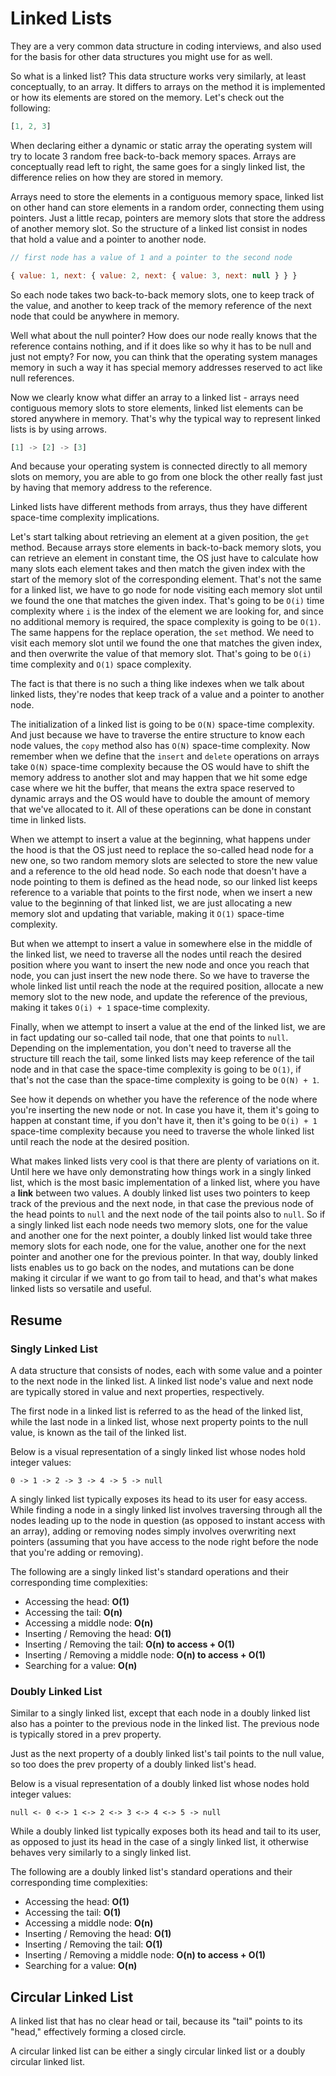 # Linked Lists

They are a very common data structure in coding interviews, and also used for the basis for other data structures you might use for as well.

So what is a linked list? This data structure works very similarly, at least conceptually, to an array. It differs to arrays on the method it is implemented or how its elements are stored on the memory. Let's check out the following:

```javascript
[1, 2, 3]
```

When declaring either a dynamic or static array the operating system will try to locate 3 random free back-to-back memory spaces. Arrays are conceptually read left to right, the same goes for a singly linked list, the difference relies on how they are stored in memory.

Arrays need to store the elements in a contiguous memory space, linked list on other hand can store elements in a random order, connecting them using pointers. Just a little recap, pointers are memory slots that store the address of another memory slot. So the structure of a linked list consist in nodes that hold a value and a pointer to another node. 


```javascript
// first node has a value of 1 and a pointer to the second node

{ value: 1, next: { value: 2, next: { value: 3, next: null } } }
```

So each node takes two back-to-back memory slots, one to keep track of the value, and another to keep track of the memory reference of the next node that could be anywhere in memory.

Well what about the null pointer? How does our node really knows that the reference contains nothing, and if it does like so why it has to be null and just not empty? For now, you can think that the operating system manages memory in such a way it has special memory addresses reserved to act like null references.

Now we clearly know what differ an array to a linked list - arrays need contiguous memory slots to store elements, linked list elements can be stored anywhere in memory. That's why the typical way to represent linked lists is by using arrows.

```javascript
[1] -> [2] -> [3]
```

And because your operating system is connected directly to all memory slots on memory, you are able to go from one block the other really fast just by having that memory address to the reference.

Linked lists have different methods from arrays, thus they have different space-time complexity implications.

Let's start talking about retrieving an element at a given position, the `get` method. Because arrays store elements in back-to-back memory slots, you can retrieve an element in constant time, the OS just have to calculate how many slots each element takes and then match the given index with the start of the memory slot of the corresponding element. That's not the same for a linked list, we have to go node for node visiting each memory slot until we found the one that matches the given index. That's going to be `O(i)` time complexity where `i` is the index of the element we are looking for, and since no additional memory is required, the space complexity is going to be `O(1)`. The same happens for the replace operation, the `set` method. We need to visit each memory slot until we found the one that matches the given index, and then overwrite the value of that memory slot. That's going to be `O(i)` time complexity and `O(1)` space complexity.

The fact is that there is no such a thing like indexes when we talk about linked lists, they're nodes that keep track of a value and a pointer to another node.

The initialization of a linked list is going to be `O(N)` space-time complexity. And just because we have to traverse the entire structure to know each node values, the `copy` method also has `O(N)` space-time complexity. Now remember when we define that the `insert` and `delete` operations on arrays take `O(N)` space-time complexity because the OS would have to shift the memory address to another slot and may happen that we hit some edge case where we hit the buffer, that means the extra space reserved to dynamic arrays and the OS would have to double the amount of memory that we've allocated to it. All of these operations can be done in constant time in linked lists.

When we attempt to insert a value at the beginning, what happens under the hood is that the OS just need to replace the so-called head node for a new one, so two random memory slots are selected to store the new value and a reference to the old head node. So each node that doesn't have a node pointing to them is defined as the head node, so our linked list keeps reference to a variable that points to the first node, when we insert a new value to the beginning of that linked list, we are just allocating a new memory slot and updating that variable, making it `O(1)` space-time complexity.

But when we attempt to insert a value in somewhere else in the middle of the linked list, we need to traverse all the nodes until reach the desired position where you want to insert the new node and once you reach that node, you can just insert the new node there. So we have to traverse the whole linked list until reach the node at the required position, allocate a new memory slot to the new node, and update the reference of the previous, making it takes `O(i) + 1` space-time complexity.

Finally, when we attempt to insert a value at the end of the linked list, we are in fact updating our so-called tail node, that one that points to `null`. Depending on the implementation, you don't need to traverse all the structure till reach the tail, some linked lists may keep reference of the tail node and in that case the space-time complexity is going to be `O(1)`, if that's not the case than the space-time complexity is going to be `O(N) + 1`.

See how it depends on whether you have the reference of the node where you're inserting the new node or not. In case you have it, them it's going to happen at constant time, if you don't have it, then it's going to be `O(i) + 1` space-time complexity because you need to traverse the whole linked list until reach the node at the desired position.

What makes linked lists very cool is that there are plenty of variations on it. Until here we have only demonstrating how things work in a singly linked list, which is the most basic implementation of a linked list, where you have a **link** between two values. A doubly linked list uses two pointers to keep track of the previous and the next node, in that case the previous node of the head points to `null` and the next node of the tail points also to `null`. So if a singly linked list each node needs two memory slots, one for the value and another one for the next pointer, a doubly linked list would take three memory slots for each node, one for the value, another one for the next pointer and another one for the previous pointer. In that way, doubly linked lists enables us to go back on the nodes, and mutations can be done making it circular if we want to go from tail to head, and that's what makes linked lists so versatile and useful.

## Resume

### Singly Linked List
    
A data structure that consists of nodes, each with some value and a pointer to the next node in the linked list. A linked list node's value and next node are typically stored in value and next properties, respectively.

The first node in a linked list is referred to as the head of the linked list, while the last node in a linked list, whose next property points to the null value, is known as the tail of the linked list.

Below is a visual representation of a singly linked list whose nodes hold integer values:

```
0 -> 1 -> 2 -> 3 -> 4 -> 5 -> null
```

A singly linked list typically exposes its head to its user for easy access. While finding a node in a singly linked list involves traversing through all the nodes leading up to the node in question (as opposed to instant access with an array), adding or removing nodes simply involves overwriting next pointers (assuming that you have access to the node right before the node that you're adding or removing).

The following are a singly linked list's standard operations and their corresponding time complexities:

- Accessing the head: **O(1)**
- Accessing the tail: **O(n)**
- Accessing a middle node: **O(n)**
- Inserting / Removing the head: **O(1)**
- Inserting / Removing the tail: **O(n) to access + O(1)**
- Inserting / Removing a middle node: **O(n) to access + O(1)**
- Searching for a value: **O(n)**

### Doubly Linked List

Similar to a singly linked list, except that each node in a doubly linked list also has a pointer to the previous node in the linked list. The previous node is typically stored in a prev property.

Just as the next property of a doubly linked list's tail points to the null value, so too does the prev property of a doubly linked list's head.

Below is a visual representation of a doubly linked list whose nodes hold integer values:

```
null <- 0 <-> 1 <-> 2 <-> 3 <-> 4 <-> 5 -> null
```

While a doubly linked list typically exposes both its head and tail to its user, as opposed to just its head in the case of a singly linked list, it otherwise behaves very similarly to a singly linked list.

The following are a doubly linked list's standard operations and their corresponding time complexities:

- Accessing the head: **O(1)**
- Accessing the tail: **O(1)**
- Accessing a middle node: **O(n)**
- Inserting / Removing the head: **O(1)**
- Inserting / Removing the tail: **O(1)**
- Inserting / Removing a middle node: **O(n) to access + O(1)**
- Searching for a value: **O(n)**

## Circular Linked List

A linked list that has no clear head or tail, because its "tail" points to its "head," effectively forming a closed circle.

A circular linked list can be either a singly circular linked list or a doubly circular linked list.
